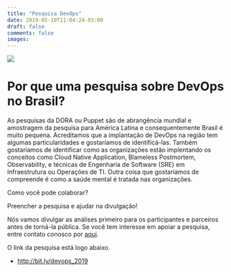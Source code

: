 ```yaml
---
title: "Pesquisa DevOps"
date: 2019-05-10T11:04:24-03:00
draft: false
comments: false
images:
---
```

![](/images/statistic.png)

# Por que uma pesquisa sobre DevOps no Brasil?

As pesquisas da DORA ou Puppet são de abrangência mundial e amostragem da pesquisa para América Latina e consequentemente Brasil é muito pequena. Acreditamos que a implantação de DevOps na região tem algumas particularidades e gostaríamos de identificá-las. Também gostaríamos de identificar como as organizações estão implentando os conceitos como Cloud Native Application, Blameless Postmortem, Observability, e técnicas de Engenharia de Software (SRE) em Infraestrutura ou Operações de TI. Outra coisa que gostaríamos de compreende é como a saúde mental é tratada nas organizações. 

Como você pode colaborar? 

Preencher a pesquisa e ajudar na divulgação!

Nós vamos divulgar as análises primeiro para os participantes e parceiros antes de torná-la pública. Se você tem interesse em apoiar a pesquisa, entre contato conosco por [aqui](https://www.maburix.com/contact/). 

O link da pesquisa está logo abaixo.

- http://bit.ly/devops_2019